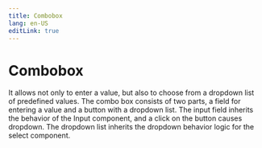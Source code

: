 ```yaml
---
title: Combobox
lang: en-US
editLink: true
---
```


# Combobox

It allows not only to enter a value, but also to choose from a dropdown list of predefined values. The combo box consists of two parts, a field for entering a value and a button with a dropdown list. The input field inherits the behavior of the Input component, and a click on the button causes dropdown. The dropdown list inherits the dropdown behavior logic for the select component.
